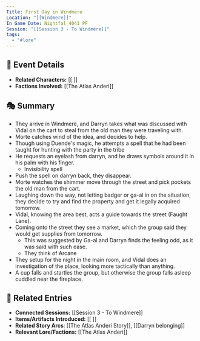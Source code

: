 ```yaml
---
Title: First Day in Windmere
Location: "[[Windmere]]"
In Game Date: Nightfal 4041 PF
Session: "[[Session 3 - To Windmere]]"
tags:
  - "#lore"
---
```


## 📆 Event Details
- **Related Characters:** [[ ]]  
- **Factions Involved:** [[The Atlas Anderi]]  

## 🎭 Summary
- They arrive in Windmere, and Darryn takes what was discussed with Vidal on the cart to steal from the old man they were traveling with.
- Morte catches wind of the idea, and decides to help.
- Though using Duende's magic, he attempts a spell that he had been taught for hunting with the party in the tribe
- He requests an eyelash from darryn, and he draws symbols around it in his palm with his finger. 
	- Invisibility spell
- Push the spell on darryn back, they disappear.
- Morte watches the shimmer move through the street and pick pockets the old man from the cart.
- Laughing down the way, not letting badger or ga-al in on the situation, they decide to try and find the property and get it legally acquired tomorrow.
- Vidal, knowing the area best, acts a guide towards the street (Faught Lane).
- Coming onto the street they see a market, which the group said they would get supplies from tomorrow.
	- This was suggested by Ga-al and Darryn finds the feeling odd, as it was said with such ease.
	- They think of Arcane
-  They setup for the night in the main room, and Vidal does an investigation of the place, looking more tactically than anything.
- A cup falls and startles the group, but otherwise the group falls asleep cuddled near the fireplace.



## 🔗 Related Entries
- **Connected Sessions:** [[Session 3 - To Windmere]]  
- **Items/Artifacts Introduced:** [[ ]]  
- **Related Story Arcs**: [[The Atlas Anderi Story]], [[Darryn belonging]]
- **Relevant Lore/Factions:** [[The Atlas Anderi]] 
